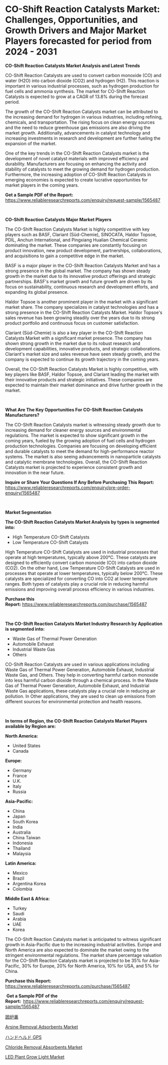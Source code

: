<p><h1>CO-Shift Reaction Catalysts Market: Challenges, Opportunities, and Growth Drivers and Major Market Players forecasted for period from 2024 - 2031</h1></p><p><strong>CO-Shift Reaction Catalysts Market Analysis and Latest Trends</strong></p>
<p><p>CO-Shift Reaction Catalysts are used to convert carbon monoxide (CO) and water (H2O) into carbon dioxide (CO2) and hydrogen (H2). This reaction is important in various industrial processes, such as hydrogen production for fuel cells and ammonia synthesis. The market for CO-Shift Reaction Catalysts is expected to grow at a CAGR of 13.8% during the forecast period.</p><p>The growth of the CO-Shift Reaction Catalysts market can be attributed to the increasing demand for hydrogen in various industries, including refining, chemicals, and transportation. The rising focus on clean energy sources and the need to reduce greenhouse gas emissions are also driving the market growth. Additionally, advancements in catalyst technology and increasing investments in research and development are further fueling the expansion of the market.</p><p>One of the key trends in the CO-Shift Reaction Catalysts market is the development of novel catalyst materials with improved efficiency and durability. Manufacturers are focusing on enhancing the activity and stability of catalysts to meet the growing demand for hydrogen production. Furthermore, the increasing adoption of CO-Shift Reaction Catalysts in emerging economies is expected to create lucrative opportunities for market players in the coming years.</p></p>
<p><strong>Get a Sample PDF of the Report:&nbsp;</strong> <a href="https://www.reliableresearchreports.com/enquiry/request-sample/1565487">https://www.reliableresearchreports.com/enquiry/request-sample/1565487</a></p>
<p>&nbsp;</p>
<p><strong>CO-Shift Reaction Catalysts Major Market Players</strong></p>
<p><p>The CO-Shift Reaction Catalysts Market is highly competitive with key players such as BASF, Clariant (Süd-Chemie), SINOCATA, Haldor Topsoe, PDIL, Anchun International, and Pingxiang Hualian Chemical Ceramic dominating the market. These companies are constantly focusing on product innovation, new product development, partnerships, collaborations, and acquisitions to gain a competitive edge in the market.</p><p>BASF is a major player in the CO-Shift Reaction Catalysts Market and has a strong presence in the global market. The company has shown steady growth in the market due to its innovative product offerings and strategic partnerships. BASF's market growth and future growth are driven by its focus on sustainability, continuous research and development efforts, and expanding its global presence.</p><p>Haldor Topsoe is another prominent player in the market with a significant market share. The company specializes in catalyst technologies and has a strong presence in the CO-Shift Reaction Catalysts Market. Haldor Topsoe's sales revenue has been growing steadily over the years due to its strong product portfolio and continuous focus on customer satisfaction.</p><p>Clariant (Süd-Chemie) is also a key player in the CO-Shift Reaction Catalysts Market with a significant market presence. The company has shown strong growth in the market due to its robust research and development capabilities, innovative products, and strategic collaborations. Clariant's market size and sales revenue have seen steady growth, and the company is expected to continue its growth trajectory in the coming years.</p><p>Overall, the CO-Shift Reaction Catalysts Market is highly competitive, with key players like BASF, Haldor Topsoe, and Clariant leading the market with their innovative products and strategic initiatives. These companies are expected to maintain their market dominance and drive further growth in the market.</p></p>
<p>&nbsp;</p>
<p><strong>What Are The Key Opportunities For CO-Shift Reaction Catalysts Manufacturers?</strong></p>
<p><p>The CO-Shift Reaction Catalysts market is witnessing steady growth due to increasing demand for cleaner energy sources and environmental regulations. The market is expected to show significant growth in the coming years, fueled by the growing adoption of fuel cells and hydrogen production technologies. Companies are focusing on developing efficient and durable catalysts to meet the demand for high-performance reactor systems. The market is also seeing advancements in nanoparticle catalysts and catalytic membrane technologies. Overall, the CO-Shift Reaction Catalysts market is projected to experience consistent growth and innovation in the near future.</p></p>
<p><strong>Inquire or Share Your Questions If Any Before Purchasing This Report:</strong> <a href="https://www.reliableresearchreports.com/enquiry/pre-order-enquiry/1565487">https://www.reliableresearchreports.com/enquiry/pre-order-enquiry/1565487</a></p>
<p>&nbsp;</p>
<p><strong>Market Segmentation</strong></p>
<p><strong>The CO-Shift Reaction Catalysts Market Analysis by types is segmented into:</strong></p>
<p><ul><li>High Temperature CO-Shift Catalysts</li><li>Low Temperature CO-Shift Catalysts</li></ul></p>
<p><p>High Temperature CO-Shift Catalysts are used in industrial processes that operate at high temperatures, typically above 200°C. These catalysts are designed to efficiently convert carbon monoxide (CO) into carbon dioxide (CO2). On the other hand, Low Temperature CO-Shift Catalysts are used in processes that operate at lower temperatures, typically below 200°C. These catalysts are specialized for converting CO into CO2 at lower temperature ranges. Both types of catalysts play a crucial role in reducing harmful emissions and improving overall process efficiency in various industries.</p></p>
<p><strong>Purchase this Report:&nbsp;</strong><a href="https://www.reliableresearchreports.com/purchase/1565487">https://www.reliableresearchreports.com/purchase/1565487</a></p>
<p>&nbsp;</p>
<p><strong>The CO-Shift Reaction Catalysts Market Industry Research by Application is segmented into:</strong></p>
<p><ul><li>Waste Gas of Thermal Power Generation</li><li>Automobile Exhaust</li><li>Industrial Waste Gas</li><li>Others</li></ul></p>
<p><p>CO-Shift Reaction Catalysts are used in various applications including Waste Gas of Thermal Power Generation, Automobile Exhaust, Industrial Waste Gas, and Others. They help in converting harmful carbon monoxide into less harmful carbon dioxide through a chemical process. In the Waste Gas of Thermal Power Generation, Automobile Exhaust, and Industrial Waste Gas applications, these catalysts play a crucial role in reducing air pollution. In Other applications, they are used to clean up emissions from different sources for environmental protection and health reasons.</p></p>
<p>&nbsp;</p>
<p><strong>In terms of Region, the CO-Shift Reaction Catalysts Market Players available by Region are:</strong></p>
<p>
    <p> <strong> North America: </strong>
        <ul>
            <li>United States</li>
            <li>Canada</li>
        </ul>
        </p> 
    <p> <strong> Europe: </strong>
        <ul>
            <li>Germany</li>
            <li>France</li>
            <li>U.K.</li>
            <li>Italy</li>
            <li>Russia</li>
        </ul>
        </p> 
    <p> <strong> Asia-Pacific: </strong>
        <ul>
            <li>China</li>
            <li>Japan</li>
            <li>South Korea</li>
            <li>India</li>
            <li>Australia</li>
            <li>China Taiwan</li>
            <li>Indonesia</li>
            <li>Thailand</li>
            <li>Malaysia</li>
        </ul>
        </p> 
    <p> <strong> Latin America: </strong>
        <ul>
            <li>Mexico</li>
            <li>Brazil</li>
            <li>Argentina Korea</li>
            <li>Colombia</li>
        </ul>
        </p> 
    <p> <strong> Middle East & Africa: </strong>
        <ul>
            <li>Turkey</li>
            <li>Saudi</li>
            <li>Arabia</li>
            <li>UAE</li>
            <li>Korea</li>
        </ul>
    </p>
    </p>
<p><p>The CO-Shift Reaction Catalysts market is anticipated to witness significant growth in Asia-Pacific due to the increasing industrial activities. Europe and North America are also expected to dominate the market owing to the stringent environmental regulations. The market share percentage valuation for the CO-Shift Reaction Catalysts market is projected to be 35% for Asia-Pacific, 30% for Europe, 20% for North America, 10% for USA, and 5% for China.</p></p>
<p><strong>Purchase this Report: </strong><a href="https://www.reliableresearchreports.com/purchase/1565487">https://www.reliableresearchreports.com/purchase/1565487</a></p>
<p>&nbsp;<strong>Get a Sample PDF of the Report:&nbsp;&nbsp;</strong><a href="https://www.reliableresearchreports.com/enquiry/request-sample/1565487">https://www.reliableresearchreports.com/enquiry/request-sample/1565487</a></p>
<p><strong></strong></p>
<p><p><a href="https://github.com/ddwcuskozol07187/Market-Research-Report-List-1/blob/main/7893823143.md">囲炉裏</a></p><p><a href="https://github.com/josesg55/Market-Research-Report-List-1/blob/main/arsine-removal-adsorbents-market.md">Arsine Removal Adsorbents Market</a></p><p><a href="https://github.com/xtkhtofdt934839/Market-Research-Report-List-1/blob/main/1922620142.md">ハンドヘルド GPS</a></p><p><a href="https://github.com/mancsybtousav/Market-Research-Report-List-1/blob/main/chloride-removal-absorbents-market.md">Chloride Removal Absorbents Market</a></p><p><a href="https://issuu.com/reportprime-2/docs/led-plant-grow-light-market-size-2030.pptx">LED Plant Grow Light Market</a></p></p>